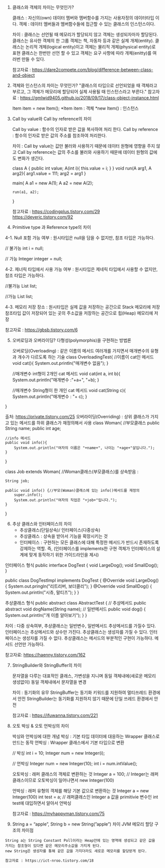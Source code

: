 1. 클래스와 객체의 차이는 무엇인가?

    클래스 : 자신의(own) 데이터 멤버와 멤버함수를 가지는 사용자정의 데이터타입 이다.
    객체 : 데이터 멤버들과 멤버함수들에 접근할 수 있는 클래스의 인스턴스이다. 

    차이 : 클래스는 선언될 때 메모리가 할당되지 않고 객체는 생성되자마자 할당된다.
            클래스는 유사한 객체의 한 그룹 객체는 책, 자동차 등과 같은 실제 개체(entity).
            클래스는 논리적 개체(logical entity)이고 객체는 물리적 개체(physical entity)로 표현
            클래스는 한번만 선언 할 수 있고 객체는 요구 사항에 따라 개체(enitty)를 여러번 만들 수 있다.


    참고자료 : https://dare2compete.com/blog/difference-between-class-and-object

2. 객체와 인스턴스의 차이는 무엇인가?
     "클래스의 타입으로 선언되었을 때 객체라고 부르고, 그 객체가 메모리에 할당되어 실제 사용될 때 인스턴스라고 부른다."
    참고자료 : https://gmlwjd9405.github.io/2018/09/17/class-object-instance.html

    Item item = new Item();
    *Item item : 객체
    *new Item() : 인스턴스


3. Call by value와 Call by reference의 차이

   Call by value : 함수의 인자로 받은 값을 복사하여 처리 한다.
   Call by reference : 함수의 인자로 받은 값의 주소를 참조하여 처리한다.

   차이 : Call by value는 값만 불러와 사용하기 때문에 데이터 원형에 영향을 주지 않고 Call by reference는 값의 주소를 불러와 사용하기 때문에 데이터 원형의 값에도 변화가 생긴다.

   class A {
       public int value;
       A(int i){
           this.value = i;
       }
   }
   void run(A arg1, A arg2){
       arg1.value = 111;
       arg2 = arg1
   }

   main{
       A a1 = new A(1);
       A a2 = new A(2);

       run(a1, a2);
   }
    
    참고자료 : https://codingplus.tistory.com/29
    https://deveric.tistory.com/92

4. Primitive type 과 Reference type의 차이

4-1. Null 포함 가능 여부
    : 원시타입은 null을 담을 수 없지만, 참조 타입은 가능하다.

// 불가능
int i = null;

// 가능
Integer integer = null;

4-2. 제너릭 타입에서 사용 가능 여부
	: 원시타입은 제네릭 타입에서 사용할 수 없지만, 참조 타입은 가능하다.

//불가능
List<int> list;

//가능
List<Integer> list; 

4-3. 메모리 저장 장소
	: 원시타입은 실제 값을 저장하는 공간으로 Stack 메모리에 저장
	참조타입 값이 저장되어 있는 곳의 주소값을 저장하는 공간으로 힙(Heap) 메모리에 저장

참고자료 : https://gbsb.tistory.com/6

5. 오버로딩과 오버라이딩?
	다형성(polymorphis)을 구현하는 방법론
	
	오버로딩(Overloading) : 같은 이름의 메서드 여러개를 가지면서 매개변수의 유형과 개수가 다르도록 하는 기술
class OverloadingTest{
    //이름이 cat인 메서드
    void cat(){
        System.out.println("매개변수 없음");
    }
    
    //매개변수 int형이 2개인 cat 메서드
    void cat(int a, int b){
        System.out.println("매개변수 :"+a+", "+b);
    }
    
    //매개변수 String형이 한 개인 cat 메서드
    void cat(String c){
        System.out.println("매개변수 : "+ c);
    }
    
}

출처: https://private.tistory.com/25
	오버라이딩(Overriding) : 상위 클래스가 가지고 있는 메서드를 하위 클래스가 재정의해서 사용
class Woman{ //부모클래스
    public String name;
    public int age;
    
    //info 메서드
    public void info(){
        System.out.println("여자의 이름은 "+name+", 나이는 "+age+"살입니다.");
    }
    
}
 
class Job extends Woman{ //Woman클래스(부모클래스)를 상속받음 : 
 
    String job;
    
    public void info() {//부모(Woman)클래스에 있는 info()메서드를 재정의
        super.info();
        System.out.println("여자의 직업은 "+job+"입니다.");
    }
}

6. 추상 클래스와 인터페이스의 차이
	- 추상클래스(단일상속)/ 인터페이스(다중상속)
	- 추상클래스 : 상속을 받아서 기능을 확장시키는 것
	- 인터페이스 : 구현하는 모든 클래스에 대해 특정한 메서드가 반드시 존재하도록 강제하는 역할. 즉, (인터페이스를 implements한 구현 객체가 인터페이스의 설계에 맞게 동작하기 위한 가이드라인을 제시)

인터페이스 형식 public interface DogTest 
{ void LargeDog(); 
void SmallDog(); }

public class DogTestImpl implements DogTest { 
@Override void LargeDog(){ 
System.out.pringln("리트리버, 보더콜리"); } 
@Override void SmallDog()
{ System.out.println("시츄, 말티즈"); } }

추상클래스 형식
public abstract class AbstractTest { 
// 추상메서드
public abstract void dogName(String name); 
// 일반메서드
public void dog()
{ System.out.println("개 이름 알아보기"); 
} }

차이 : 다중 상속여부, 추상클래스는 일반변수, 일반메서드 추상메서드를 가질수 있다.
	인터페이스는 추상메서드와 상수만 가진다. 
	추상클래스는 생성자를 가질 수 있다.
	인터페이스는 생성자를 가질 수 없다.
	추상클래스는 메서드의 부분적인 구현이 가능하다.
	메서드 선언만 가능하다.

참고자료: https://haenny.tistory.com/162

7. StringBuilder와 StringBuffer의 차이

	문자열을 다루는 대표적인 클래스, 가변성을 지니며 동일 객체내에(새로운 메모리 생성없이) 동일 객체내에서 문자열을 변경

	차이 : 동기화의 유무
		StringBuffer는 동기화 키워드를 지원하여 멀티쓰레드 환경에서 안전
		StringBuilder는 동기화를 지원하지 않기 때문에 단일 쓰레드 환경에서 안전

	참고자료 : https://ifuwanna.tistory.com/221

8. 오토 박싱 & 오토 언박싱의 차이

	박싱와 언박싱에 대한 개념
	박싱 : 기본 타입 데이터에 대응하는 Wrapper 클래스로 만드는 동작
	언박싱 : Wrapper 클래스에서 기본 타입으로 변환

	// 박싱
	int i = 10;
	Integer num = new Integer(i);

	// 언박싱
	Integer num = new Integer(10);
	int i = num.intValue(); 

	오토박싱 : 래퍼 클래스의 객체로 변환하는 것
	Integer a = 100; // Integer는 래퍼 클래스이므로 오토박싱이 일어나면서 new Integer(100)

	언박싱 : 래퍼 유형의 객체를 해당 기본 값으로 변환하는 것
	Integer a = new Integer(100)
	int test = a; // 래퍼클래스인 Integer a 값을 primitivie 변수인 int test에 대입하면서 알아서 언박싱

	참고자료 : https://myhappyman.tistory.com/75
    
  9. String a = “apple”, String b = new String(”apple”) 차이
	JVM 메모리 할당 구조의 차이점
	
	String a는 String Constant Poll이라는 Heap안에 있는 영역에 생성되고 같은 값을 가지는 참조형이 있다면 같은 메모리주소값을 가지게 된다.
	new String은 생성자를 통해 같은 값을 가지더라도 새로운 메모리를 할당받게 된다.

	참고자료 : https://ict-nroo.tistory.com/18